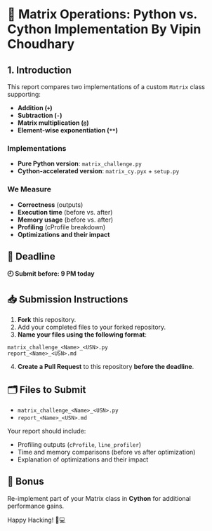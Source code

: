 
# 🧠 Matrix Operations: Python vs. Cython Implementation By Vipin Choudhary

## 1. Introduction

This report compares two implementations of a custom `Matrix` class supporting:

- **Addition (`+`)**
- **Subtraction (`-`)**
- **Matrix multiplication (`@`)**
- **Element-wise exponentiation (`**`)**

### Implementations

- **Pure Python version**: `matrix_challenge.py`  
- **Cython-accelerated version**: `matrix_cy.pyx` + `setup.py`

### We Measure

- **Correctness** (outputs)
- **Execution time** (before vs. after)
- **Memory usage** (before vs. after)
- **Profiling** (cProfile breakdown)
- **Optimizations and their impact**



## 📅 Deadline

**🕘 Submit before: 9 PM today**



## 📥 Submission Instructions

1. **Fork** this repository.
2. Add your completed files to your forked repository.
3. **Name your files using the following format**:

```
matrix_challenge_<Name>_<USN>.py
report_<Name>_<USN>.md
```

4. **Create a Pull Request** to this repository **before the deadline**.



## 🗂️ Files to Submit

- `matrix_challenge_<Name>_<USN>.py`
- `report_<Name>_<USN>.md`

Your report should include:

- Profiling outputs (`cProfile`, `line_profiler`)
- Time and memory comparisons (before vs after optimization)
- Explanation of optimizations and their impact



## 💎 Bonus

Re-implement part of your Matrix class in **Cython** for additional performance gains.



Happy Hacking! 🧠💻
